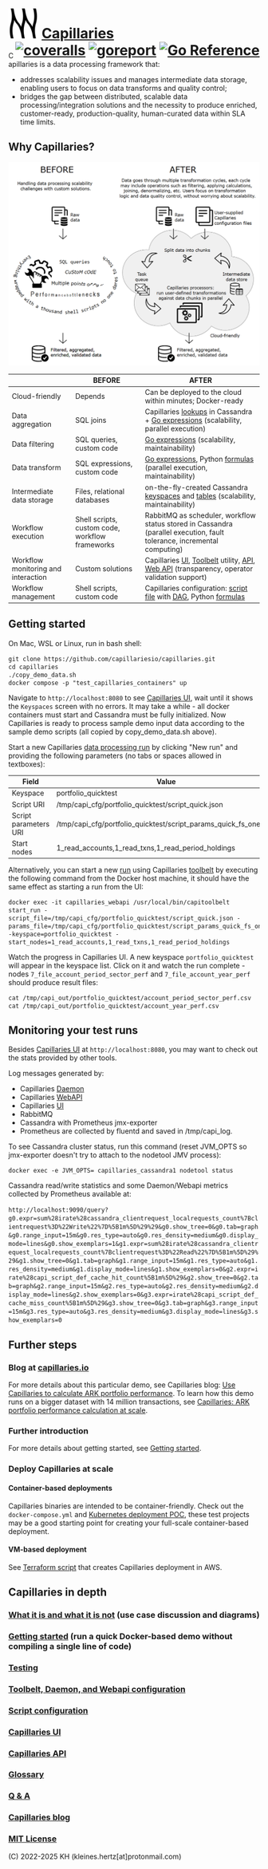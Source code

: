 # <img src="doc/logo.svg" alt="logo" width="60"/> <a href="https://capillaries.io">Capillaries</a> <div style="float:right;"> [![coveralls](https://coveralls.io/repos/github/capillariesio/capillaries/badge.svg?branch=main)](https://coveralls.io/github/capillariesio/capillaries?branch=main) [![goreport](https://goreportcard.com/badge/github.com/capillariesio/capillaries)](https://goreportcard.com/report/github.com/capillariesio/capillaries) [![Go Reference](https://pkg.go.dev/badge/github.com/capillariesio/capillaries.svg)](https://pkg.go.dev/github.com/capillariesio/capillaries)</div>


Capillaries is a data processing framework that:
- addresses scalability issues and manages intermediate data storage, enabling users to focus on data transforms and quality control;
- bridges the gap between distributed, scalable data processing/integration solutions and the necessity to produce enriched, customer-ready, production-quality, human-curated data within SLA time limits.

## Why Capillaries?
![Capillaries: before and after](doc/beforeafter.png)


|             | BEFORE | AFTER |
| ----------- | ------ |------ |
| Cloud-friendly | Depends | Can be deployed to the cloud within minutes; Docker-ready |
| Data aggregation | SQL joins | Capillaries [lookups](doc/glossary.md#lookup) in Cassandra + [Go expressions](doc/glossary.md#go-expressions) (scalability, parallel execution) |
| Data filtering | SQL queries, custom code | [Go expressions](doc/glossary.md#go-expressions) (scalability, maintainability) |
| Data transform | SQL expressions, custom code | [Go expressions](doc/glossary.md#go-expressions), Python [formulas](doc/glossary.md#py_calc-processor) (parallel execution, maintainability) |
| Intermediate data storage | Files, relational databases | on-the-fly-created Cassandra [keyspaces](doc/glossary.md#keyspace) and [tables](doc/glossary.md#table) (scalability, maintainability) |
| Workflow execution | Shell scripts, custom code, workflow frameworks | RabbitMQ as scheduler, workflow status stored in Cassandra (parallel execution, fault tolerance, incremental computing) |
| Workflow monitoring and interaction | Custom solutions | Capillaries [UI](ui/README.md), [Toolbelt](doc/glossary.md#toolbelt) utility, [API](doc/api.md), [Web API](doc/glossary.md#webapi) (transparency, operator validation support) |
| Workflow management | Shell scripts, custom code | Capillaries configuration: [script file](doc/glossary.md#script) with [DAG](doc/glossary.md#dag), Python [formulas](doc/glossary.md#py_calc-processor) |

## Getting started

On Mac, WSL or Linux, run in bash shell:

```
git clone https://github.com/capillariesio/capillaries.git
cd capillaries
./copy_demo_data.sh
docker compose -p "test_capillaries_containers" up
```

Navigate to `http://localhost:8080` to see [Capillaries UI](./doc/glossary.md#capillaries-ui), wait until it shows the `Keyspaces` screen with no errors. It may take a while - all docker containers must start and Cassandra must be fully initialized. Now Capillaries is ready to process sample demo input data according to the sample demo scripts (all copied by copy_demo_data.sh above).

Start a new Capillaries [data processing run](./doc/glossary.md#run) by clicking "New run" and providing the following parameters (no tabs or spaces allowed in textboxes):

| Field | Value |
|- | - |
| Keyspace | portfolio_quicktest |
| Script URI | /tmp/capi_cfg/portfolio_quicktest/script_quick.json |
| Script parameters URI | /tmp/capi_cfg/portfolio_quicktest/script_params_quick_fs_one.json |
| Start nodes |	1_read_accounts,1_read_txns,1_read_period_holdings |

Alternatively, you can start a new [run](./doc/glossary.md#run) using Capillaries [toolbelt](./doc/glossary.md#toolbelt) by executing the following command from the Docker host machine, it should have the same effect as starting a run from the UI:

```
docker exec -it capillaries_webapi /usr/local/bin/capitoolbelt start_run -script_file=/tmp/capi_cfg/portfolio_quicktest/script_quick.json -params_file=/tmp/capi_cfg/portfolio_quicktest/script_params_quick_fs_one.json -keyspace=portfolio_quicktest -start_nodes=1_read_accounts,1_read_txns,1_read_period_holdings
```

Watch the progress in Capillaries UI. A new keyspace `portfolio_quicktest` will appear in the keyspace list. Click on it and watch the run complete - nodes `7_file_account_period_sector_perf` and `7_file_account_year_perf` should produce result files:

```
cat /tmp/capi_out/portfolio_quicktest/account_period_sector_perf.csv
cat /tmp/capi_out/portfolio_quicktest/account_year_perf.csv
```

## Monitoring your test runs

Besides [Capillaries UI](./doc/glossary.md#capillaries-ui) at `http://localhost:8080`, you may want to check out the stats provided by other tools.

Log messages generated by:
- Capillaries [Daemon](./doc/glossary.md#daemon)
- Capillaries [WebAPI](./doc/glossary.md#webapi)
- Capillaries [UI](./doc/glossary.md#capillaries-ui)
- RabbitMQ
- Cassandra with Prometheus jmx-exporter
- Prometheus
are collected by fluentd and saved in /tmp/capi_log.

To see Cassandra cluster status, run this command (reset JVM_OPTS so jmx-exporter doesn't try to attach to the nodetool JMV process):
```
docker exec -e JVM_OPTS= capillaries_cassandra1 nodetool status
```

Cassandra read/write statistics and some Daemon/Webapi metrics collected by Prometheus available at:

`http://localhost:9090/query?g0.expr=sum%28irate%28cassandra_clientrequest_localrequests_count%7Bclientrequest%3D%22Write%22%7D%5B1m%5D%29%29&g0.show_tree=0&g0.tab=graph&g0.range_input=15m&g0.res_type=auto&g0.res_density=medium&g0.display_mode=lines&g0.show_exemplars=1&g1.expr=sum%28irate%28cassandra_clientrequest_localrequests_count%7Bclientrequest%3D%22Read%22%7D%5B1m%5D%29%29&g1.show_tree=0&g1.tab=graph&g1.range_input=15m&g1.res_type=auto&g1.res_density=medium&g1.display_mode=lines&g1.show_exemplars=0&g2.expr=irate%28capi_script_def_cache_hit_count%5B1m%5D%29&g2.show_tree=0&g2.tab=graph&g2.range_input=15m&g2.res_type=auto&g2.res_density=medium&g2.display_mode=lines&g2.show_exemplars=0&g3.expr=irate%28capi_script_def_cache_miss_count%5B1m%5D%29&g3.show_tree=0&g3.tab=graph&g3.range_input=15m&g3.res_type=auto&g3.res_density=medium&g3.display_mode=lines&g3.show_exemplars=0`

## Further steps

### Blog at <a href="https://capillaries.io/blog">capillaries.io</a>
For more details about this particular demo, see Capillaries blog: [Use Capillaries to calculate ARK portfolio performance](https://capillaries.io/blog/2023-04-08-portfolio/index.html). To learn how this demo runs on a bigger dataset with 14 million transactions, see [Capillaries: ARK portfolio performance calculation at scale](https://capillaries.io/blog/2023-11-15-portfolio-scale/index.html).

### Further introduction
For more details about getting started, see [Getting started](doc/started.md).

### Deploy Capillaries at scale

#### Container-based deployments

Capillaries binaries are intended to be container-friendly. Check out the `docker-compose.yml` and [Kubernetes deployment POC](./deploy/k8s/README.md), these test projects may be a good starting point for creating your full-scale container-based deployment.

#### VM-based deployment

See [Terraform script](./deploy/tf/cassandra_cluster/README.md) that creates Capillaries deployment in AWS.

## Capillaries in depth

### [What it is and what it is not](doc/what.md) (use case discussion and diagrams)
### [Getting started](doc/started.md) (run a quick Docker-based demo without compiling a single line of code)
### [Testing](doc/testing.md)
### [Toolbelt, Daemon, and Webapi configuration](doc/binconfig.md)
### [Script configuration](doc/scriptconfig.md)
### [Capillaries UI](ui/README.md)
### [Capillaries API](doc/api.md)
### [Glossary](doc/glossary.md)
### [Q & A](doc/qna.md)
### [Capillaries blog](https://capillaries.io/blog/index.html)
### [MIT License](LICENSE)

(C) 2022-2025 KH (kleines.hertz[at]protonmail.com)